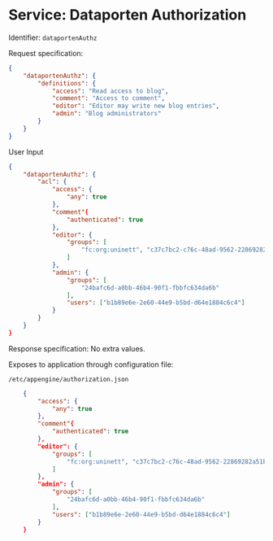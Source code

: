 # Service: Dataporten Authorization

Identifier: `dataportenAuthz`

Request specification:

```json
{
	"dataportenAuthz": {
		"definitions": {
			"access": "Read access to blog",
			"comment": "Access to comment",
			"editor": "Editor may write new blog entries",
			"admin": "Blog administrators"
		}
	}
}
```

User Input

```json
{
	"dataportenAuthz": {
		"acl": {
			"access": {
				"any": true
			},
			"comment"{
				"authenticated": true
			},
			"editor": {
				"groups": [
					"fc:org:uninett", "c37c7bc2-c76c-48ad-9562-22869282a51b"
				]
			},
			"admin": {
				"groups": [
					"24bafc6d-a0bb-46b4-90f1-fbbfc634da6b"
				],
				"users": ["b1b89e6e-2e60-44e9-b5bd-d64e1884c6c4"]
			}
		}
	}
}
```


Response specification: No extra values.


Exposes to application through configuration file:

`/etc/appengine/authorization.json`

```json
	{
		"access": {
			"any": true
		},
		"comment"{
			"authenticated": true
		},
		"editor": {
			"groups": [
				"fc:org:uninett", "c37c7bc2-c76c-48ad-9562-22869282a51b"
			]
		},
		"admin": {
			"groups": [
				"24bafc6d-a0bb-46b4-90f1-fbbfc634da6b"
			],
			"users": ["b1b89e6e-2e60-44e9-b5bd-d64e1884c6c4"]
		}
	}
```
